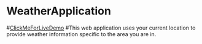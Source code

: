 # WeatherApplication
#<a href="https://pthapa4s.github.io/WeatherApplication/">ClickMeForLiveDemo</a>
#This web application uses your current location to provide weather information specific to the area you are in.
